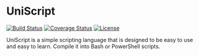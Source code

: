 # UniScript

[![Build Status](https://travis-ci.org/UniScript/UniScript.svg?branch=master)](https://travis-ci.org/UniScript/UniScript)
[![Coverage Status](https://coveralls.io/repos/github/UniScript/UniScript/badge.svg?branch=master)](https://coveralls.io/github/UniScript/UniScript?branch=master)
[![License](https://img.shields.io/badge/license-MIT-blue.svg)](#LICENSE)

UniScript is a simple scripting language that is designed to be easy to use and easy to learn.
Compile it into Bash or PowerShell scripts.